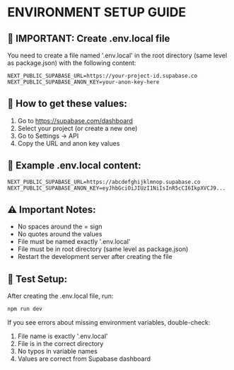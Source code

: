 # ENVIRONMENT SETUP GUIDE

## 🚨 IMPORTANT: Create .env.local file

You need to create a file named '.env.local' in the root directory (same level as package.json) with the following content:

```
NEXT_PUBLIC_SUPABASE_URL=https://your-project-id.supabase.co
NEXT_PUBLIC_SUPABASE_ANON_KEY=your-anon-key-here
```

## 📝 How to get these values:

1. Go to https://supabase.com/dashboard
2. Select your project (or create a new one)
3. Go to Settings -> API
4. Copy the URL and anon key values

## 🔧 Example .env.local content:

```
NEXT_PUBLIC_SUPABASE_URL=https://abcdefghijklmnop.supabase.co
NEXT_PUBLIC_SUPABASE_ANON_KEY=eyJhbGciOiJIUzI1NiIsInR5cCI6IkpXVCJ9...
```

## ⚠️ Important Notes:
- No spaces around the = sign
- No quotes around the values  
- File must be named exactly '.env.local'
- File must be in root directory (same level as package.json)
- Restart the development server after creating the file

## 🧪 Test Setup:

After creating the .env.local file, run:
```bash
npm run dev
```

If you see errors about missing environment variables, double-check:
1. File name is exactly '.env.local'
2. File is in the correct directory
3. No typos in variable names
4. Values are correct from Supabase dashboard 